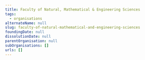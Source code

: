 ```yaml
---
title: Faculty of Natural, Mathematical & Engineering Sciences
tags:
  - organisations
alternateName: null
slug: faculty-of-natural-mathematical-and-engineering-sciences
foundingDate: null
dissolutionDate: null
parentOrganisation: null
subOrganisations: []
urls: []
---
```

